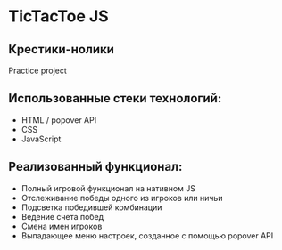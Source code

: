 # TicTacToe JS
## Крестики-нолики
Practice project

## Использованные стеки технологий:

- HTML / popover API
- CSS
- JavaScript

## Реализованный функционал:

- Полный игровой функционал на нативном JS
- Отслеживание победы одного из игроков или ничьи
- Подсветка победившей комбинации
- Ведение счета побед
- Смена имен игроков
- Выпадающее меню настроек, созданное с помощью popover API
